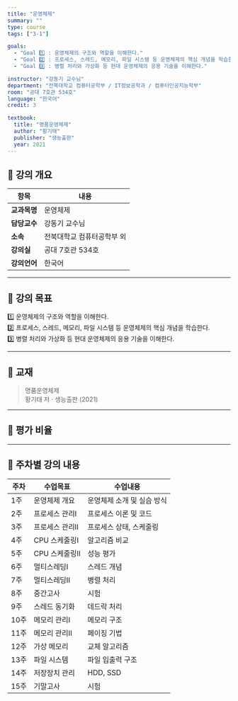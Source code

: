 ```yaml
---
title: "운영체제"
summary: ""
type: course
tags: ["3-1"]

goals:
  - "Goal 1️⃣ : 운영체제의 구조와 역할을 이해한다."
  - "Goal 2️⃣ : 프로세스, 스레드, 메모리, 파일 시스템 등 운영체제의 핵심 개념을 학습한다."
  - "Goal 3️⃣ : 병렬 처리와 가상화 등 현대 운영체제의 응용 기술을 이해한다."

instructor: "강동기 교수님"
department: "전북대학교 컴퓨터공학부 / IT정보공학과 / 컴퓨터인공지능학부"
room: "공대 7호관 534호"
language: "한국어"
credit: 3

textbook:
  title: "명품운영체제"
  author: "황기태"
  publisher: "생능출판"
  year: 2021
---
```


<!--more-->

## 📘 강의 개요

| 항목 | 내용 |
|------|------|
| **교과목명** | 운영체제 |
| **담당교수** | 강동기 교수님 |
| **소속** | 전북대학교 컴퓨터공학부 외 |
| **강의실** | 공대 7호관 534호 |
| **강의언어** | 한국어 |

---

## 🎯 강의 목표

1️⃣ 운영체제의 구조와 역할을 이해한다.  
2️⃣ 프로세스, 스레드, 메모리, 파일 시스템 등 운영체제의 핵심 개념을 학습한다.  
3️⃣ 병렬 처리와 가상화 등 현대 운영체제의 응용 기술을 이해한다.

---

## 📖 교재

> 명품운영체제  
> 황기태 저 · 생능출판 (2021)

---

## 🧮 평가 비율

<canvas id="evaluationChart3" width="400" height="400"></canvas>
<script>
const ctx3 = document.getElementById('evaluationChart3');
new Chart(ctx3, {
  type: 'pie',
  data: {
    labels: ['중간고사', '기말고사', '출석', '과제'],
    datasets: [{
      data: [30, 30, 10, 30],
      backgroundColor: ['#9ad0f5', '#ffb7b2', '#ffdac1', '#b5ead7'],
      borderColor: '#222',
      borderWidth: 2
    }]
  },
  options: { plugins: { legend: { position: 'bottom' } } }
});
</script>

---

## 📆 주차별 강의 내용

| 주차 | 수업목표 | 수업내용 |
|------|-----------|-----------|
| 1주 | 운영체제 개요 | 운영체제 소개 및 실습 방식 |
| 2주 | 프로세스 관리Ⅰ | 프로세스 이론 및 코드 |
| 3주 | 프로세스 관리Ⅱ | 프로세스 상태, 스케줄링 |
| 4주 | CPU 스케줄링Ⅰ | 알고리즘 비교 |
| 5주 | CPU 스케줄링Ⅱ | 성능 평가 |
| 6주 | 멀티스레딩Ⅰ | 스레드 개념 |
| 7주 | 멀티스레딩Ⅱ | 병렬 처리 |
| 8주 | 중간고사 | 시험 |
| 9주 | 스레드 동기화 | 데드락 처리 |
| 10주 | 메모리 관리Ⅰ | 메모리 구조 |
| 11주 | 메모리 관리Ⅱ | 페이징 기법 |
| 12주 | 가상 메모리 | 교체 알고리즘 |
| 13주 | 파일 시스템 | 파일 입출력 구조 |
| 14주 | 저장장치 관리 | HDD, SSD |
| 15주 | 기말고사 | 시험 |
